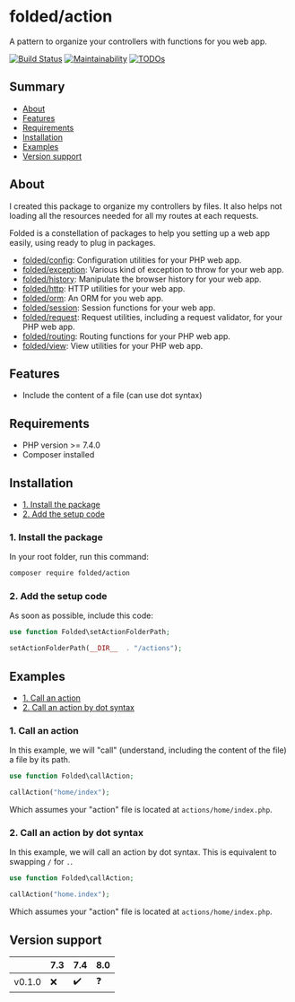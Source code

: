 # folded/action

A pattern to organize your controllers with functions for you web app.

[![Build Status](https://travis-ci.com/folded-php/action.svg?branch=master)](https://travis-ci.com/folded-php/action) [![Maintainability](https://api.codeclimate.com/v1/badges/abb7867ef7c3c0d21214/maintainability)](https://codeclimate.com/github/folded-php/action/maintainability) [![TODOs](https://img.shields.io/endpoint?url=https://api.tickgit.com/badge?repo=github.com/folded-php/action)](https://www.tickgit.com/browse?repo=github.com/getsentry/sentry-go)

## Summary

- [About](#about)
- [Features](#features)
- [Requirements](#requirements)
- [Installation](#installation)
- [Examples](#examples)
- [Version support](#version-support)

## About

I created this package to organize my controllers by files. It also helps not loading all the resources needed for all my routes at each requests.

Folded is a constellation of packages to help you setting up a web app easily, using ready to plug in packages.

- [folded/config](https://github.com/folded-php/config): Configuration utilities for your PHP web app.
- [folded/exception](https://github.com/folded-php/exception): Various kind of exception to throw for your web app.
- [folded/history](https://github.com/folded-php/history): Manipulate the browser history for your web app.
- [folded/http](https://github.com/folded-php/http): HTTP utilities for your web app.
- [folded/orm](https://github.com/folded-php/orm): An ORM for you web app.
- [folded/session](https://github.com/folded-php/session): Session functions for your web app.
- [folded/request](https://github.com/folded-php/request): Request utilities, including a request validator, for your PHP web app.
- [folded/routing](https://github.com/folded-php/routing): Routing functions for your PHP web app.
- [folded/view](https://github.com/folded-php/view): View utilities for your PHP web app.

## Features

- Include the content of a file (can use dot syntax)

## Requirements

- PHP version >= 7.4.0
- Composer installed

## Installation

- [1. Install the package](#1-install-the-package)
- [2. Add the setup code](#2-add-the-setup-code)

### 1. Install the package

In your root folder, run this command:

```bash
composer require folded/action
```

### 2. Add the setup code

As soon as possible, include this code:

```php
use function Folded\setActionFolderPath;

setActionFolderPath(__DIR__  . "/actions");
```

## Examples

- [1. Call an action](#1-call-an-action)
- [2. Call an action by dot syntax](#2-call-an-action-by-dot-syntax)

### 1. Call an action

In this example, we will "call" (understand, including the content of the file) a file by its path.

```php
use function Folded\callAction;

callAction("home/index");
```

Which assumes your "action" file is located at `actions/home/index.php`.

### 2. Call an action by dot syntax

In this example, we will call an action by dot syntax. This is equivalent to swapping `/` for `.`.

```php
use function Folded\callAction;

callAction("home.index");
```

Which assumes your "action" file is located at `actions/home/index.php`.

## Version support

|        | 7.3 | 7.4 | 8.0 |
| ------ | --- | --- | --- |
| v0.1.0 | ❌  | ✔️  | ❓  |
